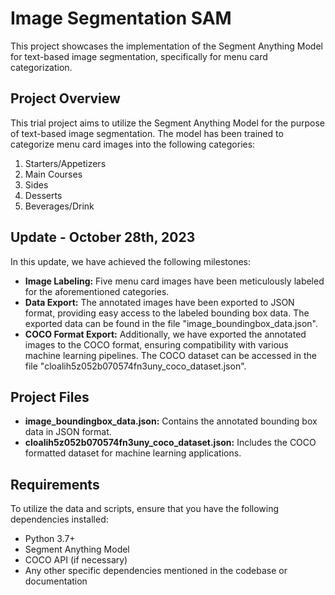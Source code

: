 # Image Segmentation SAM

This project showcases the implementation of the Segment Anything Model for text-based image segmentation, specifically for menu card categorization.

## Project Overview

This trial project aims to utilize the Segment Anything Model for the purpose of text-based image segmentation. The model has been trained to categorize menu card images into the following categories:

1. Starters/Appetizers
2. Main Courses
3. Sides
4. Desserts
5. Beverages/Drink

## Update - October 28th, 2023

In this update, we have achieved the following milestones:

- **Image Labeling:** Five menu card images have been meticulously labeled for the aforementioned categories.
- **Data Export:** The annotated images have been exported to JSON format, providing easy access to the labeled bounding box data. The exported data can be found in the file "image_boundingbox_data.json".
- **COCO Format Export:** Additionally, we have exported the annotated images to the COCO format, ensuring compatibility with various machine learning pipelines. The COCO dataset can be accessed in the file "cloalih5z052b070574fn3uny_coco_dataset.json".

## Project Files

- **image_boundingbox_data.json:** Contains the annotated bounding box data in JSON format.
- **cloalih5z052b070574fn3uny_coco_dataset.json:** Includes the COCO formatted dataset for machine learning applications.

## Requirements

To utilize the data and scripts, ensure that you have the following dependencies installed:

- Python 3.7+
- Segment Anything Model
- COCO API (if necessary)
- Any other specific dependencies mentioned in the codebase or documentation